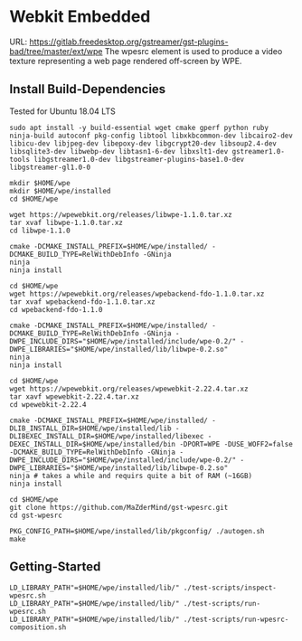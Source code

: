 Webkit Embedded
===============
URL: https://gitlab.freedesktop.org/gstreamer/gst-plugins-bad/tree/master/ext/wpe
The wpesrc element is used to produce a video texture representing a web page rendered off-screen by WPE.

Install Build-Dependencies
--------------------------
Tested for Ubuntu 18.04 LTS

```
sudo apt install -y build-essential wget cmake gperf python ruby ninja-build autoconf pkg-config libtool libxkbcommon-dev libcairo2-dev libicu-dev libjpeg-dev libepoxy-dev libgcrypt20-dev libsoup2.4-dev libsqlite3-dev libwebp-dev libtasn1-6-dev libxslt1-dev gstreamer1.0-tools libgstreamer1.0-dev libgstreamer-plugins-base1.0-dev libgstreamer-gl1.0-0

mkdir $HOME/wpe
mkdir $HOME/wpe/installed
cd $HOME/wpe
```

```
wget https://wpewebkit.org/releases/libwpe-1.1.0.tar.xz
tar xvaf libwpe-1.1.0.tar.xz
cd libwpe-1.1.0

cmake -DCMAKE_INSTALL_PREFIX=$HOME/wpe/installed/ -DCMAKE_BUILD_TYPE=RelWithDebInfo -GNinja
ninja
ninja install
```

```
cd $HOME/wpe
wget https://wpewebkit.org/releases/wpebackend-fdo-1.1.0.tar.xz
tar xvaf wpebackend-fdo-1.1.0.tar.xz
cd wpebackend-fdo-1.1.0

cmake -DCMAKE_INSTALL_PREFIX=$HOME/wpe/installed/ -DCMAKE_BUILD_TYPE=RelWithDebInfo -GNinja -DWPE_INCLUDE_DIRS="$HOME/wpe/installed/include/wpe-0.2/" -DWPE_LIBRARIES="$HOME/wpe/installed/lib/libwpe-0.2.so"
ninja
ninja install
```

```
cd $HOME/wpe
wget https://wpewebkit.org/releases/wpewebkit-2.22.4.tar.xz
tar xavf wpewebkit-2.22.4.tar.xz
cd wpewebkit-2.22.4

cmake -DCMAKE_INSTALL_PREFIX=$HOME/wpe/installed/ -DLIB_INSTALL_DIR=$HOME/wpe/installed/lib -DLIBEXEC_INSTALL_DIR=$HOME/wpe/installed/libexec -DEXEC_INSTALL_DIR=$HOME/wpe/installed/bin -DPORT=WPE -DUSE_WOFF2=false -DCMAKE_BUILD_TYPE=RelWithDebInfo -GNinja -DWPE_INCLUDE_DIRS="$HOME/wpe/installed/include/wpe-0.2/" -DWPE_LIBRARIES="$HOME/wpe/installed/lib/libwpe-0.2.so"
ninja # takes a while and requirs quite a bit of RAM (~16GB)
ninja install
```

```
cd $HOME/wpe
git clone https://github.com/MaZderMind/gst-wpesrc.git
cd gst-wpesrc

PKG_CONFIG_PATH=$HOME/wpe/installed/lib/pkgconfig/ ./autogen.sh
make
```

Getting-Started
---------------
```
LD_LIBRARY_PATH"=$HOME/wpe/installed/lib/" ./test-scripts/inspect-wpesrc.sh
LD_LIBRARY_PATH"=$HOME/wpe/installed/lib/" ./test-scripts/run-wpesrc.sh
LD_LIBRARY_PATH"=$HOME/wpe/installed/lib/" ./test-scripts/run-wpesrc-composition.sh
```
